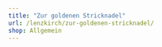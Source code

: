 ```yaml
---
title: "Zur goldenen Stricknadel"
url: /lenzkirch/zur-goldenen-stricknadel/
shop: Allgemein
---
```

